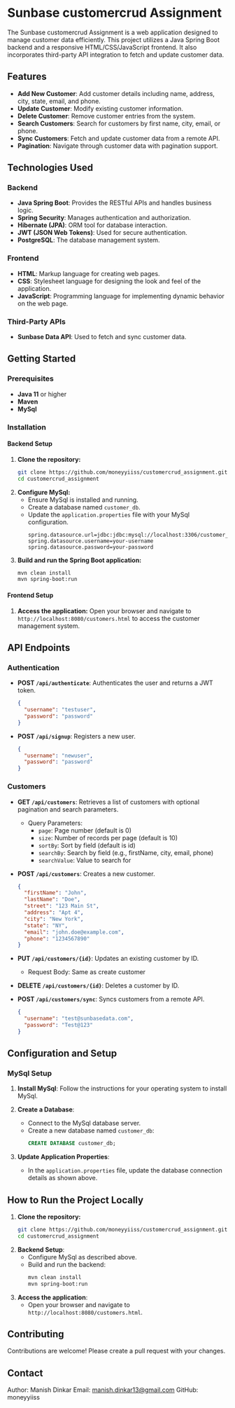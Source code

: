
# Sunbase customercrud Assignment

The Sunbase customercrud Assignment is a web application designed to manage customer data efficiently. This project utilizes a Java Spring Boot backend and a responsive HTML/CSS/JavaScript frontend. It also incorporates third-party API integration to fetch and update customer data.

## Features

- **Add New Customer**: Add customer details including name, address, city, state, email, and phone.
- **Update Customer**: Modify existing customer information.
- **Delete Customer**: Remove customer entries from the system.
- **Search Customers**: Search for customers by first name, city, email, or phone.
- **Sync Customers**: Fetch and update customer data from a remote API.
- **Pagination**: Navigate through customer data with pagination support.

## Technologies Used

### Backend
- **Java Spring Boot**: Provides the RESTful APIs and handles business logic.
- **Spring Security**: Manages authentication and authorization.
- **Hibernate (JPA)**: ORM tool for database interaction.
- **JWT (JSON Web Tokens)**: Used for secure authentication.
- **PostgreSQL**: The database management system.

### Frontend
- **HTML**: Markup language for creating web pages.
- **CSS**: Stylesheet language for designing the look and feel of the application.
- **JavaScript**: Programming language for implementing dynamic behavior on the web page.

### Third-Party APIs
- **Sunbase Data API**: Used to fetch and sync customer data.

## Getting Started

### Prerequisites
- **Java 11** or higher
- **Maven**
- **MySql**

### Installation

#### Backend Setup

1. **Clone the repository:**
   ```bash
   git clone https://github.com/moneyyiiss/customercrud_assignment.git
   cd customercrud_assignment

2. **Configure MySql:**
   - Ensure MySql is installed and running.
   - Create a database named `customer_db`.
   - Update the `application.properties` file with your MySql configuration.
     ```properties
     spring.datasource.url=jdbc:jdbc:mysql://localhost:3306/customer_db
     spring.datasource.username=your-username
     spring.datasource.password=your-password

3. **Build and run the Spring Boot application:**
   ```bash
   mvn clean install
   mvn spring-boot:run

#### Frontend Setup

1. **Access the application:**
   Open your browser and navigate to `http://localhost:8080/customers.html` to access the customer management system.

## API Endpoints

### Authentication

- **POST `/api/authenticate`**: Authenticates the user and returns a JWT token.
  ```json
  {
    "username": "testuser",
    "password": "password"
  }

- **POST `/api/signup`**: Registers a new user.
  ```json
  {
    "username": "newuser",
    "password": "password"
  }

### Customers
- **GET `/api/customers`**: Retrieves a list of customers with optional pagination and search parameters.
  - Query Parameters:
    - `page`: Page number (default is 0)
    - `size`: Number of records per page (default is 10)
    - `sortBy`: Sort by field (default is id)
    - `searchBy`: Search by field (e.g., firstName, city, email, phone)
    - `searchValue`: Value to search for

- **POST `/api/customers`**: Creates a new customer.
  ```json
  {
    "firstName": "John",
    "lastName": "Doe",
    "street": "123 Main St",
    "address": "Apt 4",
    "city": "New York",
    "state": "NY",
    "email": "john.doe@example.com",
    "phone": "1234567890"
  }

- **PUT `/api/customers/{id}`**: Updates an existing customer by ID.
  - Request Body: Same as create customer

- **DELETE `/api/customers/{id}`**: Deletes a customer by ID.

- **POST `/api/customers/sync`**: Syncs customers from a remote API.
  ```json
  {
    "username": "test@sunbasedata.com",
    "password": "Test@123"
  }


## Configuration and Setup

### MySql Setup
1. **Install MySql**:
   Follow the instructions for your operating system to install MySql.

2. **Create a Database**:
   - Connect to the MySql database server.
   - Create a new database named `customer_db`:
     ```sql
     CREATE DATABASE customer_db;

3. **Update Application Properties**:
   - In the `application.properties` file, update the database connection details as shown above.

## How to Run the Project Locally

1. **Clone the repository:**
   ```bash
   git clone https://github.com/moneyyiiss/customercrud_assignment.git
   cd customercrud_assignment

2. **Backend Setup**:
   - Configure MySql as described above.
   - Build and run the backend:
     ```bash
     mvn clean install
     mvn spring-boot:run

3. **Access the application**:
   - Open your browser and navigate to `http://localhost:8080/customers.html`.

## Contributing

Contributions are welcome! Please create a pull request with your changes.

## Contact

Author: Manish Dinkar
Email: manish.dinkar13@gmail.com
GitHub: moneyyiiss
